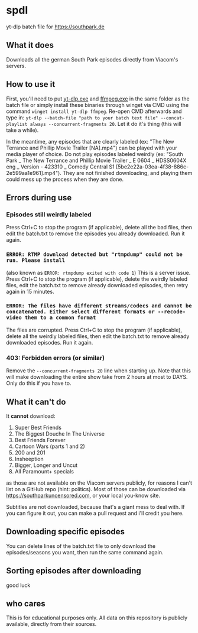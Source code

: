 # spdl
yt-dlp batch file for https://southpark.de

## What it does
Downloads all the german South Park episodes directly from Viacom's servers.

## How to use it

First, you'll need to put [yt-dlp.exe](https://github.com/yt-dlp/yt-dlp) and [ffmpeg.exe](https://www.gyan.dev/ffmpeg/builds/ffmpeg-release-full.7z) in the same folder as the batch file or simply install these binaries  through winget via CMD using the command `winget install yt-dlp ffmpeg`. Re-open CMD afterwards and type in: `yt-dlp --batch-file "path to your batch text file" --concat-playlist always --concurrent-fragments 20`. Let it do it's thing (this will take a while).

In the meantime, any episodes that are clearly labeled (ex: "The New Terrance and Phillip Movie Trailer [NA].mp4") can be played with your media player of choice. Do not play episodes labeled weirdly (ex: "South Park _ The New Terrance and Phillip Movie Trailer _ E 0604 _ HDSS0604X eng _ Version - 423310 _ Comedy Central S1 [5be2e22a-03ea-4f38-886c-2e599aa1e961].mp4"). They are not finished downloading, and playing them could mess up the process when they are done.

## Errors during use
### Episodes still weirdly labeled
Press Ctrl+C to stop the program (if applicable), delete all the bad files, then edit the batch.txt to remove the episodes you already downloaded. Run it again.
### `ERROR: RTMP download detected but "rtmpdump" could not be run. Please install`
(also known as `ERROR: rtmpdump exited with code 1`)
This is a server issue. Press Ctrl+C to stop the program (if applicable), delete the weirdly labeled files, edit the batch.txt to remove already downloaded episodes, then retry again in 15 minutes.
### `ERROR: The files have different streams/codecs and cannot be concatenated. Either select different formats or --recode-video them to a common format`
The files are corrupted. Press Ctrl+C to stop the program (if applicable), delete all the weirdly labeled files, then edit the batch.txt to remove already downloaded episodes. Run it again.
### 403: Forbidden errors (or similar)
Remove the `--concurrent-fragments 20` line when starting up. Note that this will make downloading the entire show take from 2 hours at most to DAYS. Only do this if you have to.

## What it can't do
It **cannot** download:
1. Super Best Friends
2. The Biggest Douche In The Universe
3. Best Friends Forever
4. Cartoon Wars (parts 1 and 2)
5. 200 and 201
6. Insheeption
7. Bigger, Longer and Uncut
8. All Paramount+ specials

as those are not available on the Viacom servers publicly, for reasons I can't list on a GitHub repo (hint: politics). Most of those can be downloaded via https://southparkuncensored.com, or your local you-know site.

Subtitles are not downloaded, because that's a giant mess to deal with. If you can figure it out, you can make a pull request and i'll credit you here.

## Downloading specific episodes
You can delete lines of the batch.txt file to only download the episodes/seasons you want, then run the same command again.

## Sorting episodes after downloading
good luck

## who cares
This is for educational purposes only. All data on this repository is publicly available, directly from their sources.
